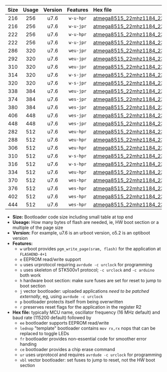 |Size|Usage|Version|Features|Hex file|
|:-:|:-:|:-:|:-:|:--|
|216|256|u7.6|`w-u-hpr`|[atmega8515_22mhz1184_230400bps_ur.hex](https://raw.githubusercontent.com/stefanrueger/urboot/main//atmega8515_22mhz1184_230400bps_ur.hex)|
|216|256|u7.6|`w-u-jpr`|[atmega8515_22mhz1184_230400bps_ur_vbl.hex](https://raw.githubusercontent.com/stefanrueger/urboot/main//atmega8515_22mhz1184_230400bps_ur_vbl.hex)|
|222|256|u7.6|`w-u-hpr`|[atmega8515_22mhz1184_230400bps_lednop_ur.hex](https://raw.githubusercontent.com/stefanrueger/urboot/main//atmega8515_22mhz1184_230400bps_lednop_ur.hex)|
|222|256|u7.6|`w-u-jpr`|[atmega8515_22mhz1184_230400bps_lednop_ur_vbl.hex](https://raw.githubusercontent.com/stefanrueger/urboot/main//atmega8515_22mhz1184_230400bps_lednop_ur_vbl.hex)|
|286|320|u7.6|`weu-jpr`|[atmega8515_22mhz1184_230400bps_ee_ur_vbl.hex](https://raw.githubusercontent.com/stefanrueger/urboot/main//atmega8515_22mhz1184_230400bps_ee_ur_vbl.hex)|
|292|320|u7.6|`weu-jpr`|[atmega8515_22mhz1184_230400bps_ee_lednop_ur_vbl.hex](https://raw.githubusercontent.com/stefanrueger/urboot/main//atmega8515_22mhz1184_230400bps_ee_lednop_ur_vbl.hex)|
|310|320|u7.6|`weu-jpr`|[atmega8515_22mhz1184_230400bps_ee_lednop_fr_ur_vbl.hex](https://raw.githubusercontent.com/stefanrueger/urboot/main//atmega8515_22mhz1184_230400bps_ee_lednop_fr_ur_vbl.hex)|
|314|320|u7.6|`w-s-jpr`|[atmega8515_22mhz1184_230400bps_vbl.hex](https://raw.githubusercontent.com/stefanrueger/urboot/main//atmega8515_22mhz1184_230400bps_vbl.hex)|
|320|320|u7.6|`w-s-jpr`|[atmega8515_22mhz1184_230400bps_lednop_vbl.hex](https://raw.githubusercontent.com/stefanrueger/urboot/main//atmega8515_22mhz1184_230400bps_lednop_vbl.hex)|
|338|384|u7.6|`weu-jpr`|[atmega8515_22mhz1184_230400bps_ee_lednop_fr_ce_ur_vbl.hex](https://raw.githubusercontent.com/stefanrueger/urboot/main//atmega8515_22mhz1184_230400bps_ee_lednop_fr_ce_ur_vbl.hex)|
|374|384|u7.6|`wes-jpr`|[atmega8515_22mhz1184_230400bps_ee_vbl.hex](https://raw.githubusercontent.com/stefanrueger/urboot/main//atmega8515_22mhz1184_230400bps_ee_vbl.hex)|
|380|384|u7.6|`wes-jpr`|[atmega8515_22mhz1184_230400bps_ee_lednop_vbl.hex](https://raw.githubusercontent.com/stefanrueger/urboot/main//atmega8515_22mhz1184_230400bps_ee_lednop_vbl.hex)|
|406|448|u7.6|`wes-jpr`|[atmega8515_22mhz1184_230400bps_ee_lednop_fr_vbl.hex](https://raw.githubusercontent.com/stefanrueger/urboot/main//atmega8515_22mhz1184_230400bps_ee_lednop_fr_vbl.hex)|
|448|448|u7.6|`wes-jpr`|[atmega8515_22mhz1184_230400bps_ee_lednop_fr_ce_vbl.hex](https://raw.githubusercontent.com/stefanrueger/urboot/main//atmega8515_22mhz1184_230400bps_ee_lednop_fr_ce_vbl.hex)|
|282|512|u7.6|`weu-hpr`|[atmega8515_22mhz1184_230400bps_ee_ur.hex](https://raw.githubusercontent.com/stefanrueger/urboot/main//atmega8515_22mhz1184_230400bps_ee_ur.hex)|
|288|512|u7.6|`weu-hpr`|[atmega8515_22mhz1184_230400bps_ee_lednop_ur.hex](https://raw.githubusercontent.com/stefanrueger/urboot/main//atmega8515_22mhz1184_230400bps_ee_lednop_ur.hex)|
|306|512|u7.6|`weu-hpr`|[atmega8515_22mhz1184_230400bps_ee_lednop_fr_ur.hex](https://raw.githubusercontent.com/stefanrueger/urboot/main//atmega8515_22mhz1184_230400bps_ee_lednop_fr_ur.hex)|
|310|512|u7.6|`w-s-hpr`|[atmega8515_22mhz1184_230400bps.hex](https://raw.githubusercontent.com/stefanrueger/urboot/main//atmega8515_22mhz1184_230400bps.hex)|
|316|512|u7.6|`w-s-hpr`|[atmega8515_22mhz1184_230400bps_lednop.hex](https://raw.githubusercontent.com/stefanrueger/urboot/main//atmega8515_22mhz1184_230400bps_lednop.hex)|
|334|512|u7.6|`weu-hpr`|[atmega8515_22mhz1184_230400bps_ee_lednop_fr_ce_ur.hex](https://raw.githubusercontent.com/stefanrueger/urboot/main//atmega8515_22mhz1184_230400bps_ee_lednop_fr_ce_ur.hex)|
|370|512|u7.6|`wes-hpr`|[atmega8515_22mhz1184_230400bps_ee.hex](https://raw.githubusercontent.com/stefanrueger/urboot/main//atmega8515_22mhz1184_230400bps_ee.hex)|
|376|512|u7.6|`wes-hpr`|[atmega8515_22mhz1184_230400bps_ee_lednop.hex](https://raw.githubusercontent.com/stefanrueger/urboot/main//atmega8515_22mhz1184_230400bps_ee_lednop.hex)|
|402|512|u7.6|`wes-hpr`|[atmega8515_22mhz1184_230400bps_ee_lednop_fr.hex](https://raw.githubusercontent.com/stefanrueger/urboot/main//atmega8515_22mhz1184_230400bps_ee_lednop_fr.hex)|
|444|512|u7.6|`wes-hpr`|[atmega8515_22mhz1184_230400bps_ee_lednop_fr_ce.hex](https://raw.githubusercontent.com/stefanrueger/urboot/main//atmega8515_22mhz1184_230400bps_ee_lednop_fr_ce.hex)|

- **Size:** Bootloader code size including small table at top end
- **Useage:** How many bytes of flash are needed, ie, HW boot section or a multiple of the page size
- **Version:** For example, u7.6 is an urboot version, o5.2 is an optiboot version
- **Features:**
  + `w` urboot provides `pgm_write_page(sram, flash)` for the application at `FLASHEND-4+1`
  + `e` EEPROM read/write support
  + `u` uses urprotocol requiring `avrdude -c urclock` for programming
  + `s` uses skeleton of STK500v1 protocol; `-c urclock` and `-c arduino` both work
  + `h` hardware boot section: make sure fuses are set for reset to jump to boot section
  + `j` vector bootloader: uploaded applications *need to be patched externally*, eg, using `avrdude -c urclock`
  + `p` bootloader protects itself from being overwritten
  + `r` preserves reset flags for the application in the register R2
- **Hex file:** typically MCU name, oscillator frequency (16 MHz default) and baud rate (115200 default) followed by
  + `ee` bootloader supports EEPROM read/write
  + `lednop` "template" bootloader contains `mov rx,rx` nops that can be replaced to toggle LEDs
  + `fr` bootloader provides non-essential code for smoother error handing
  + `ce` bootloader provides a chip erase command
  + `ur` uses urprotocol and requires `avrdude -c urclock` for programming
  + `vbl` vector bootloader: set fuses to jump to reset, not the HW boot section
